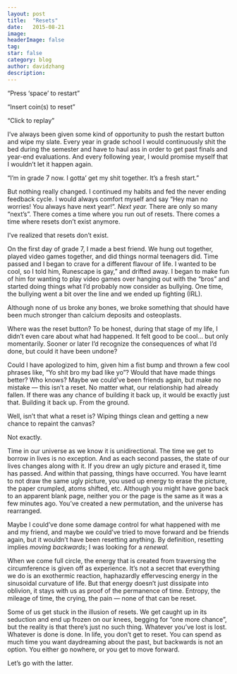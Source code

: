 ```yaml
---
layout:	post
title:	"Resets"
date:	2015-08-21
image:
headerImage: false
tag:
star: false
category: blog
author: davidzhang
description:
---
```


  “Press ‘space’ to restart”

“Insert coin(s) to reset”

“Click to replay”

I’ve always been given some kind of opportunity to push the restart button and wipe my slate. Every year in grade school I would continuously shit the bed during the semester and have to haul ass in order to get past finals and year-end evaluations. And every following year, I would promise myself that I wouldn’t let it happen again.

“I’m in grade 7 now. I gotta’ get my shit together. It’s a fresh start.”

But nothing really changed. I continued my habits and fed the never ending feedback cycle. I would always comfort myself and say “Hey man no worries! You always have next year!”. *Next year.* There are only so many “next’s”. There comes a time where you run out of resets. There comes a time where resets don’t exist anymore.

I’ve realized that resets don’t exist.

On the first day of grade 7, I made a best friend. We hung out together, played video games together, and did things normal teenagers did. Time passed and I began to crave for a different flavour of life. I wanted to be cool, so I told him, Runescape is gay,” and drifted away. I began to make fun of him for wanting to play video games over hanging out with the “bros” and started doing things what I’d probably now consider as bullying. One time, the bullying went a bit over the line and we ended up fighting (IRL).

Although none of us broke any bones, we broke something that should have been much stronger than calcium deposits and osteoplasts.

Where was the reset button? To be honest, during that stage of my life, I didn’t even care about what had happened. It felt good to be cool… but only momentarily. Sooner or later I’d recognize the consequences of what I’d done, but could it have been undone?

Could I have apologized to him, given him a fist bump and thrown a few cool phrases like, “Yo shit bro my bad like yo”? Would that have made things better? Who knows? Maybe we could’ve been friends again, but make no mistake — this isn’t a reset. No matter what, our relationship had already fallen. If there was any chance of building it back up, it would be exactly just that. Building it back up. From the ground.

Well, isn’t that what a reset is? Wiping things clean and getting a new chance to repaint the canvas?

Not exactly.

Time in our universe as we know it is unidirectional. The time we get to borrow in lives is no exception. And as each second passes, the state of our lives changes along with it. If you drew an ugly picture and erased it, time has passed. And within that passing, things have occurred. You have learnt to not draw the same ugly picture, you used up energy to erase the picture, the paper crumpled, atoms shifted, etc. Although you might have gone back to an apparent blank page, neither you or the page is the same as it was a few minutes ago. You’ve created a new permutation, and the universe has rearranged.

Maybe I could’ve done some damage control for what happened with me and my friend, and maybe we could’ve tried to move forward and be friends again, but it wouldn’t have been resetting anything. By definition, resetting implies *moving backwards*; I was looking for a *renewal.*

When we come full circle, the energy that is created from traversing the circumference is given off as experience. It’s not a secret that everything we do is an exothermic reaction, haphazardly effervescing energy in the sinusoidal curvature of life. But that energy doesn’t just dissipate into oblivion, it stays with us as proof of the permanence of time. Entropy, the mileage of time, the crying, the pain — none of that can be reset.

Some of us get stuck in the illusion of resets. We get caught up in its seduction and end up frozen on our knees, begging for “one more chance”, but the reality is that there’s just no such thing. Whatever you’ve lost is lost. Whatever is done is done. In life, you don’t get to reset. You can spend as much time you want daydreaming about the past, but backwards is not an option. You either go nowhere, or you get to move forward.

Let’s go with the latter.
